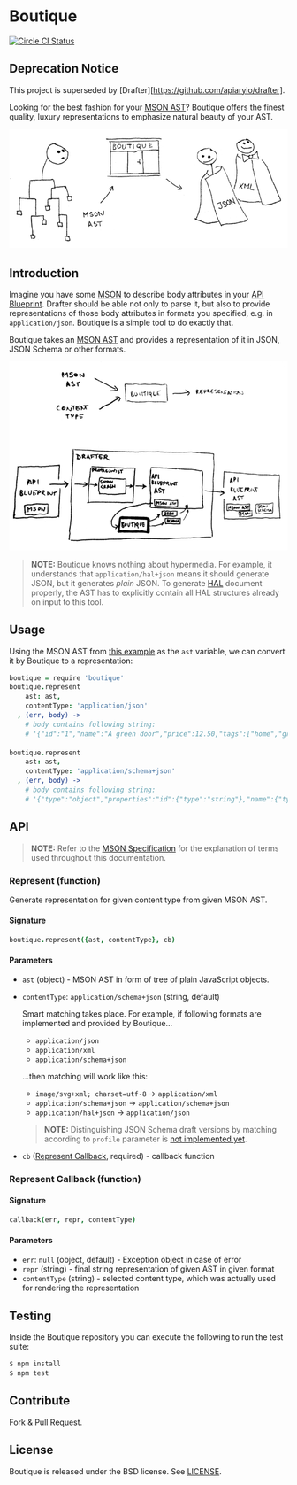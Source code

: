 # Boutique

[![Circle CI Status](https://img.shields.io/circleci/project/apiaryio/boutique.js.svg)](https://circleci.com/gh/apiaryio/boutique.js/tree/master)

## Deprecation Notice

This project is superseded by [Drafter][https://github.com/apiaryio/drafter].

Looking for the best fashion for your [MSON AST](https://github.com/apiaryio/mson-ast)? Boutique offers the finest quality, luxury representations to emphasize natural beauty of your AST.

![illustration](https://github.com/apiaryio/boutique.js/blob/master/assets/boutique.png?raw=true)

## Introduction

Imagine you have some [MSON](https://github.com/apiaryio/mson) to describe body attributes in your [API Blueprint](https://github.com/apiaryio/api-blueprint/). Drafter should be able not only to parse it, but also to provide representations of those body attributes in formats you specified, e.g. in `application/json`. Boutique is a simple tool to do exactly that.

Boutique takes an [MSON AST](https://github.com/apiaryio/mson-ast) and provides a representation of it in JSON, JSON Schema or other formats.

![diagram](https://github.com/apiaryio/boutique.js/blob/master/assets/boutique-diagram.png?raw=true)

> **NOTE:** Boutique knows nothing about hypermedia. For example, it understands that `application/hal+json` means it should generate JSON, but it generates *plain* JSON. To generate [HAL](http://stateless.co/hal_specification.html) document properly, the AST has to explicitly contain all HAL structures already on input to this tool.

## Usage

Using the MSON AST from [this example](https://github.com/apiaryio/mson-ast#example) as the `ast` variable, we can convert it by Boutique to a representation:

```coffeescript
boutique = require 'boutique'
boutique.represent
    ast: ast,
    contentType: 'application/json'
  , (err, body) ->
    # body contains following string:
    # '{"id":"1","name":"A green door","price":12.50,"tags":["home","green"],"vector":["1","2","3"]}'

boutique.represent
    ast: ast,
    contentType: 'application/schema+json'
  , (err, body) ->
    # body contains following string:
    # '{"type":"object","properties":"id":{"type":"string"},"name":{"type":"string"},"price":{"type":"number"},"tags":{"type":"array"},"vector":{"type":"array"}}'
```

## API

> **NOTE:** Refer to the [MSON Specification](https://github.com/apiaryio/mson/blob/master/MSON%20Specification.md) for the explanation of terms used throughout this documentation.

### Represent (function)
Generate representation for given content type from given MSON AST.

#### Signature

```coffeescript
boutique.represent({ast, contentType}, cb)
```

#### Parameters

-   `ast` (object) - MSON AST in form of tree of plain JavaScript objects.
-   `contentType`: `application/schema+json` (string, default)

    Smart matching takes place. For example, if following formats are implemented and provided by Boutique...

    -   `application/json`
    -   `application/xml`
    -   `application/schema+json`

    ...then matching will work like this:

    -   `image/svg+xml; charset=utf-8` → `application/xml`
    -   `application/schema+json` → `application/schema+json`
    -   `application/hal+json` → `application/json`

    > **NOTE:** Distinguishing JSON Schema draft versions by matching according to `profile` parameter is [not implemented yet](https://github.com/apiaryio/boutique.js/issues/14).

-   `cb` ([Represent Callback](#represent-callback-function), required) - callback function

### Represent Callback (function)

#### Signature

```coffeescript
callback(err, repr, contentType)
```

#### Parameters

-   `err`: `null` (object, default) - Exception object in case of error
-   `repr` (string) - final string representation of given AST in given format
-   `contentType` (string) - selected content type, which was actually used for rendering the representation

## Testing

Inside the Boutique repository you can execute the following to run the test suite:

```bash
$ npm install
$ npm test
```

## Contribute

Fork & Pull Request.

## License

Boutique is released under the BSD license. See [LICENSE](https://github.com/apiaryio/boutique.js/blob/master/LICENSE).

